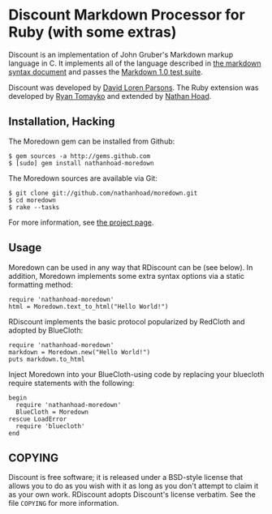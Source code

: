 Discount Markdown Processor for Ruby (with some extras)
=======================================================

Discount is an implementation of John Gruber's Markdown markup language in C. It
implements all of the language described in [the markdown syntax document][1] and
passes the [Markdown 1.0 test suite][2].

Discount was developed by [David Loren Parsons][3]. The Ruby extension was
developed by [Ryan Tomayko][4] and extended by [Nathan Hoad][5].

[1]: http://daringfireball.net/projects/markdown/syntax
[2]: http://daringfireball.net/projects/downloads/MarkdownTest_1.0.zip
[3]: http://www.pell.portland.or.us/~orc
[4]: http://tomayko.com/
[5]: http://nathanhoad.net/

Installation, Hacking
---------------------

The Moredown gem can be installed from Github:

    $ gem sources -a http://gems.github.com
    $ [sudo] gem install nathanhoad-moredown

The Moredown sources are available via Git:

    $ git clone git://github.com/nathanhoad/moredown.git
    $ cd moredown
    $ rake --tasks

For more information, see [the project page](http://github.com/nathanhoad/moredown).

Usage
-----

Moredown can be used in any way that RDiscount can be (see below). In addition, Moredown
implements some extra syntax options via a static formatting method:

    require 'nathanhoad-moredown'
    html = Moredown.text_to_html("Hello World!")

RDiscount implements the basic protocol popularized by RedCloth and adopted
by BlueCloth:

    require 'nathanhoad-moredown'
    markdown = Moredown.new("Hello World!")
    puts markdown.to_html

Inject Moredown into your BlueCloth-using code by replacing your bluecloth
require statements with the following:

    begin
      require 'nathanhoad-moredown'
      BlueCloth = Moredown
    rescue LoadError
      require 'bluecloth'
    end
    

COPYING
-------

Discount is free software;  it is released under a BSD-style license
that allows you to do as you wish with it as long as you don't attempt
to claim it as your own work. RDiscount adopts Discount's license
verbatim. See the file `COPYING` for more information.
